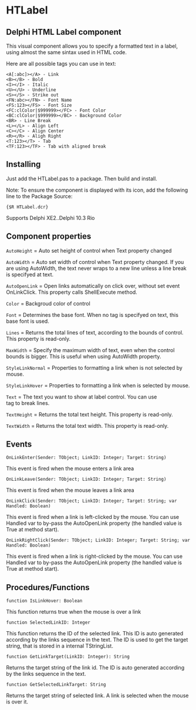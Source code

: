 # HTLabel
## Delphi HTML Label component

This visual component allows you to specify a formatted text in a label, using almost the same sintax used in HTML code.

Here are all possible tags you can use in text:

```
<A[:abc]></A> - Link
<B></B> - Bold
<I></I> - Italic
<U></U> - Underline
<S></S> - Strike out
<FN:abc></FN> - Font Name
<FS:123></FS> - Font Size
<FC:clColor|$999999></FC> - Font Color
<BC:clColor|$999999></BC> - Background Color
<BR> - Line Break
<L></L> - Align Left
<C></C> - Align Center
<R></R> - Aligh Right
<T:123></T> - Tab
<TF:123></TF> - Tab with aligned break
```

## Installing

Just add the HTLabel.pas to a package. Then build and install.

Note: To ensure the component is displayed with its icon, add the following line to the Package Source:
```
{$R HTLabel.dcr}
```

Supports Delphi XE2..Delphi 10.3 Rio

## Component properties

`AutoHeight` = Auto set height of control when Text property changed

`AutoWidth` = Auto set width of control when Text property changed.
If you are using AutoWidth, the text never wraps to a new line unless a line break is specifyed at text.

`AutoOpenLink` = Open links automatically on click over, without set event OnLinkClick.
This property calls ShellExecute method.

`Color` = Backgroud color of control

`Font` = Determines the base font. When no tag is specifyed on text, this base font is used.

`Lines` = Returns the total lines of text, according to the bounds of control. This property is read-only.

`MaxWidth` = Specify the maximum width of text, even when the control bounds is bigger. This is useful when using AutoWidth property.

`StyleLinkNormal` = Properties to formatting a link when is not selected by mouse.

`StyleLinkHover` = Properties to formatting a link when is selected by mouse.

`Text` = The text you want to show at label control. You can use <BR> tag to break lines.

`TextHeight` = Returns the total text height. This property is read-only.

`TextWidth` = Returns the total text width. This property is read-only.

## Events

```
OnLinkEnter(Sender: TObject; LinkID: Integer; Target: String)
```
This event is fired when the mouse enters a link area

```
OnLinkLeave(Sender: TObject; LinkID: Integer; Target: String)
```
This event is fired when the mouse leaves a link area

```
OnLinkClick(Sender: TObject; LinkID: Integer; Target: String; var Handled: Boolean)
```
This event is fired when a link is left-clicked by the mouse. You can use Handled var to by-pass the AutoOpenLink property (the handled value is True at method start).

```
OnLinkRightClick(Sender: TObject; LinkID: Integer; Target: String; var Handled: Boolean)
```
This event is fired when a link is right-clicked by the mouse. You can use Handled var to by-pass the AutoOpenLink property (the handled value is True at method start).

## Procedures/Functions

```
function IsLinkHover: Boolean
```
This function returns true when the mouse is over a link

```
function SelectedLinkID: Integer
```
This function returns the ID of the selected link. This ID is auto generated according by the links sequence in the text. The ID is used to get the target string, that is stored in a internal TStringList.

```
function GetLinkTarget(LinkID: Integer): String
```
Returns the target string of the link id. The ID is auto generated according by the links sequence in the text.

```
function GetSelectedLinkTarget: String
```
Returns the target string of selected link. A link is selected when the mouse is over it.
